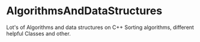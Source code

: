 # AlgorithmsAndDataStructures
Lot's of Algorithms and data structures on C++
Sorting algorithms, different helpful Classes and other.
